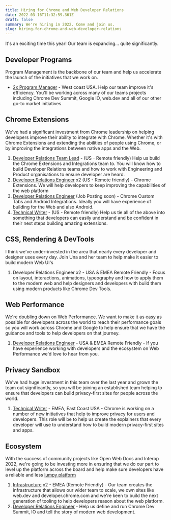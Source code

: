 ```yaml
---
title: Hiring for Chrome and Web Developer Relations
date: 2022-03-16T11:32:59.361Z
draft: false
summary: We're hiring in 2022. Come and join us.
slug: hiring-for-chrome-and-web-developer-relations
---
```

It's an exciting time this year! Our team is expanding... quite significantly.

## Developer Programs

Program Management is the backbone of our team and help us accelerate the launch of the initiatives that we work on.

* [2x Program Manager](https://careers.google.com/jobs/results/76496270476092102-program-manager-developer-relations/) - West coast USA. Help our team improve it's efficiency. You'll be working across many of our teams projects including Chrome Dev Summit, Google IO, web.dev and all of our other go-to market initiatives.

## Chrome Extensions

We've had a significant investment from Chrome leadership on helping developers improve their ability to integrate with Chrome. Whether it's with Chrome Extensions and extending the abilities of people using Chrome, or by improving the integrations between native apps and the Web.

1. [Developer Relations Team Lead](https://careers.google.com/jobs/results/89168328330748614-lead-chrome-developer-relations/) - (US - Remote friendly) Help us build the Chrome Extensions and Integrations team to. You will know how to build Developer Relations teams and how to work with Engineering and Product organisations to ensure developer are heard.
2. [Developer Relations Engineer](https://careers.google.com/jobs/results/122725423210472134-chrome-extensions-developer-relations-engineer) x2 (US - Remote friendly) - Chrome Extensions. We will help developers to keep improving the capabilities of the web platform
3. [Developer Relations Engineer](https://careers.google.com/jobs/results/103746232976843462-developer-relations-engineer-chrome) (Job Posting soon) - Chrome Custom Tabs and Android Integrations. Ideally you will have experience of building for the Web and also Android.
4. [Technical Writer](https://careers.google.com/jobs/results/105848469479924422-technical-writer-chrome-browser-extensions-and-web-store/) - (US - Remote friendly) Help us tie all of the above into something that developers can easily understand and be confident in their next steps building amazing extensions.

## CSS, Rendering & DevTools

I think we've under-invested in the area that nearly every developer and designer uses every day. Join Una and her team to help make it easier to build modern Web UI's

1. Developer Relations Engineer x2 - USA & EMEA Remote Friendly - Focus on layout, interactions, animations, typeography and how to apply them to the modern web and help designers and developers with build them using modern products like Chrome Dev Tools.

## Web Performance

We're doubling down on Web Performance. We want to make it as easy as possible for developers across the world to reach their performance goals so you will work across Chrome and Google to help ensure that we have the guidance and tools to help developers on that journey.

1. [Developer Relations Engineer](https://careers.google.com/jobs/results/109708312900969158/) - USA & EMEA Remote Friendly - If you have experience working with developers and the ecosystem on Web Performance we'd love to hear from you.

## Privacy Sandbox

We've had huge investment in this team over the last year and grown the team out significantly, so you will be joining an established team helping to ensure that developers can build privacy-first sites for people across the world.

1. [Technical Writer](https://careers.google.com/jobs/results/129139067607491270-technical-writer-privacy-sandbox-web) - EMEA, East Coast USA - Chrome is working on a number of new initiatives that help to improve privacy for users and developers. This role will be to help us create the explainers that every developer will use to understand how to build modern privacy-first sites and apps.

## Ecosystem

With the success of community projects like Open Web Docs and Interop 2022, we're going to be investing more in ensuring that we do our part to level up the platform across the board and help make sure developers have a reliable and less [lumpy platform](https://paul.kinlan.me/the-lumpy-web/)

1. [Infrastructure](https://careers.google.com/jobs/results/116181578356269766-developer-relations-engineer-infrastructure/) x2 - EMEA (Remote Friendly) - Our team creates the infrastructure that allows our wider team to scale, we own sites like web.dev and developer.chrome.com and we're keen to build the next generation of tooling to help developers reason about the web platform.
2. [Developer Relations Engineer](https://careers.google.com/jobs/results/103746232976843462-developer-relations-engineer-chrome/) - Help us define and run Chrome Dev Summit, IO and tell the story of modern web development.
